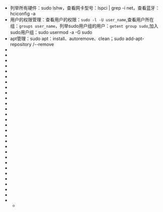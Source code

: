 * 列举所有硬件：sudo lshw，查看网卡型号：lspci | grep -i net，查看蓝牙：hciconfig -a
* 用户的权限管理：查看用户的权限：`sudo -l -U user_name`,查看用户所在组：`groups user_name`，列举sudo用户组的用户：`getent group sudo`,加入sudo用户组：sudo usermod -a -G sudo <users>
* apt管理：sudo apt：install、autoremove、clean；sudo add-apt-repository <ppaname>/--remove <ppaname>
*
*
*
*
*
*
*
*
*
*
*
*
*
*
*
*
*
*
*
*
*
*
*
*
*
*
*
*
* * 
